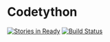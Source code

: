 # Codetython
[![Stories in Ready](https://badge.waffle.io/codetython/codetython.svg?label=ready&title=Ready)](http://waffle.io/codetython/codetython)
[![Build Status](https://travis-ci.org/codetython/codetython.svg?branch=master)](https://travis-ci.org/codetython/codetython)
